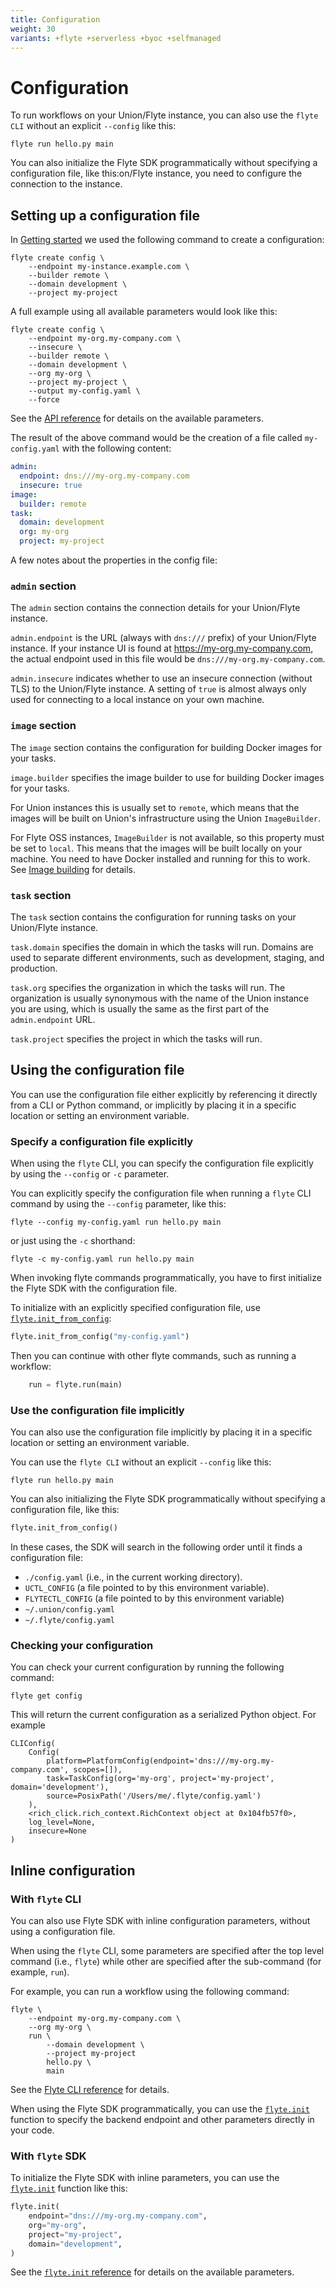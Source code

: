 ```yaml
---
title: Configuration
weight: 30
variants: +flyte +serverless +byoc +selfmanaged
---
```


# Configuration

To run workflows on your Union/Flyte instance, you can also use the `flyte CLI` without an explicit `--config` like this:

```shell
flyte run hello.py main
```

You can also initialize the Flyte SDK programmatically without specifying a configuration file, like this:on/Flyte instance, you need to configure the connection to the instance.

## Setting up a configuration file

In [Getting started](./getting-started) we used the following command to create a configuration:

```shell
flyte create config \
    --endpoint my-instance.example.com \
    --builder remote \
    --domain development \
    --project my-project
```

A full example using all available parameters would look like this:

```shell
flyte create config \
    --endpoint my-org.my-company.com \
    --insecure \
    --builder remote \
    --domain development \
    --org my-org \
    --project my-project \
    --output my-config.yaml \
    --force
```

See the [API reference](../api-reference/flyte-cli#flyte-create-config) for details on the available parameters.

The result of the above command would be the creation of a file called `my-config.yaml` with the following content:

```yaml
admin:
  endpoint: dns:///my-org.my-company.com
  insecure: true
image:
  builder: remote
task:
  domain: development
  org: my-org
  project: my-project
```

A few notes about the properties in the config file:

### `admin` section

The `admin` section contains the connection details for your Union/Flyte instance.

`admin.endpoint` is the URL (always with `dns:///` prefix) of your Union/Flyte instance.
If your instance UI is found at https://my-org.my-company.com, the actual endpoint used in this file would be `dns:///my-org.my-company.com`.

`admin.insecure` indicates whether to use an insecure connection (without TLS) to the Union/Flyte instance.
A setting of `true` is almost always only used for connecting to a local instance on your own machine.

### `image` section

The `image` section contains the configuration for building Docker images for your tasks.

`image.builder` specifies the image builder to use for building Docker images for your tasks.

For Union instances this is usually set to `remote`, which means that the images will be built on Union's infrastructure using the Union `ImageBuilder`.

For Flyte OSS instances, `ImageBuilder` is not available, so this property must be set to `local`.
This means that the images will be built locally on your machine.
You need to have Docker installed and running for this to work.
See [Image building](./container-images#image-building) for details.

### `task` section

The `task` section contains the configuration for running tasks on your Union/Flyte instance.

`task.domain` specifies the domain in which the tasks will run.
Domains are used to separate different environments, such as development, staging, and production.

`task.org` specifies the organization in which the tasks will run. The organization is usually synonymous with the name of the Union instance you are using, which is usually the same as the first part of the `admin.endpoint` URL.

`task.project` specifies the project in which the tasks will run.

## Using the configuration file

You can use the configuration file either explicitly by referencing it directly from a CLI or Python command, or implicitly by placing it in a specific location or setting an environment variable.

### Specify a configuration file explicitly

When using the `flyte` CLI, you can specify the configuration file explicitly by using the `--config` or `-c` parameter.

You can explicitly specify the configuration file when running a `flyte` CLI command by using the `--config` parameter, like this:

```shell
flyte --config my-config.yaml run hello.py main
```

or just using the `-c` shorthand:

```shell
flyte -c my-config.yaml run hello.py main
```

When invoking flyte commands programmatically, you have to first initialize the Flyte SDK with the configuration file.

To initialize with an explicitly specified configuration file, use [`flyte.init_from_config`](../api-reference/flyte-sdk/packages/flyte#init_from_config):

```python
flyte.init_from_config("my-config.yaml")
```

Then you can continue with other flyte commands, such as running a workflow:

```python
    run = flyte.run(main)
```

### Use the configuration file implicitly

You can also use the configuration file implicitly by placing it in a specific location or setting an environment variable.

You can use the `flyte CLI` without an explicit `--config` like this:

```shell
flyte run hello.py main
```

You can also initializing the Flyte SDK programmatically without specifying a configuration file, like this:

```python
flyte.init_from_config()
```

In these cases, the SDK will search in the following order until it finds a configuration file:

* `./config.yaml` (i.e., in the current working directory).
* `UCTL_CONFIG` (a file pointed to by this environment variable).
* `FLYTECTL_CONFIG` (a file pointed to by this environment variable)
* `~/.union/config.yaml`
* `~/.flyte/config.yaml`

### Checking your configuration

You can check your current configuration by running the following command:

```shell
flyte get config
```

This will return the current configuration as a serialized Python object. For example

```shell
CLIConfig(
    Config(
        platform=PlatformConfig(endpoint='dns:///my-org.my-company.com', scopes=[]),
        task=TaskConfig(org='my-org', project='my-project', domain='development'),
        source=PosixPath('/Users/me/.flyte/config.yaml')
    ),
    <rich_click.rich_context.RichContext object at 0x104fb57f0>,
    log_level=None,
    insecure=None
)
```

## Inline configuration

### With `flyte` CLI

You can also use Flyte SDK with inline configuration parameters, without using a configuration file.

When using the `flyte` CLI, some parameters are specified after the top level command (i.e., `flyte`) while other are specified after the sub-command (for example, `run`).

For example, you can run a workflow using the following command:

```shell
flyte \
    --endpoint my-org.my-company.com \
    --org my-org \
    run \
        --domain development \
        --project my-project
        hello.py \
        main
```

See the [Flyte CLI reference](../api-reference/flyte-cli) for details.


When using the Flyte SDK programmatically, you can use the [`flyte.init`](../api-reference/flyte-sdk/packages/flyte#init) function to specify the backend endpoint and other parameters directly in your code.

### With `flyte` SDK

To initialize the Flyte SDK with inline parameters, you can use the [`flyte.init`](../api-reference/flyte-sdk/packages/flyte#init) function like this:

```python
flyte.init(
    endpoint="dns:///my-org.my-company.com",
    org="my-org",
    project="my-project",
    domain="development",
)
```

See the [`flyte.init` reference](../api-reference/flyte-sdk/packages/flyte#init) for details on the available parameters.
